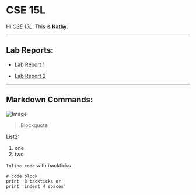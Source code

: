 # CSE 15L


Hi *CSE 15L*.
This is **Kathy**.


---
## Lab Reports: ##
* [Lab Report 1](https://kathyww.github.io/cse15l-lab-reports/lab-report-1-week-2.html)

* [Lab Report 2](https://kathyww.github.io/cse15l-lab-reports/lab-report-2-week-4.html)






---



## Markdown Commands: ##


![Image](https://user-images.githubusercontent.com/103288344/162642902-3cd6973f-a4fc-4a7e-9bbe-e214b2dd1b68.png)

> Blockquote


List2:
1. one
2. two



`Inline code` with backticks

```
# code block
print '3 backticks or'
print 'indent 4 spaces'
```
